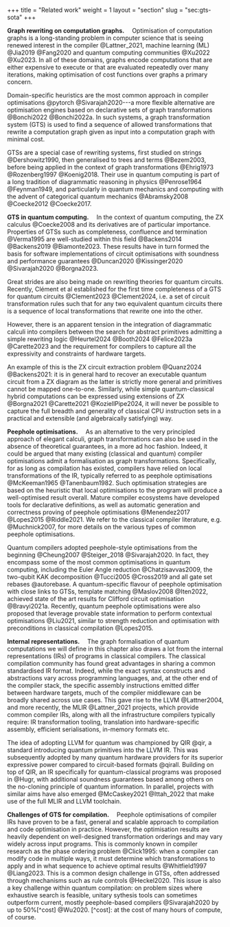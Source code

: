 +++ title = "Related work" weight = 1 layout = "section" slug = "sec:gts-sota" +++

**Graph rewriting on computation graphs.**&emsp; Optimisation of computation graphs is a long-standing problem in computer science that is seeing renewed interest in the compiler @Lattner_2021, machine learning (ML) @Jia2019 @Fang2020 and quantum computing communities @Xu2022 @Xu2023. In all of these domains, graphs encode computations that are either expensive to execute or that are evaluated repeatedly over many iterations, making optimisation of cost functions over graphs a primary concern.

Domain-specific heuristics are the most common approach in compiler optimisations @pytorch @Sivarajah2020&#x200B;---a more flexible alternative are optimisation engines based on declarative sets of graph transformations @Bonchi2022 @Bonchi2022a. In such systems, a graph transformation system (GTS) is used to find a sequence of allowed transformations that rewrite a computation graph given as input into a computation graph with minimal cost.

GTSs are a special case of rewriting systems, first studied on strings @Dershowitz1990, then generalised to trees and terms @Bezem2003, before being applied in the context of graph transformations @Ehrig1973 @Rozenberg1997 @Koenig2018. Their use in quantum computing is part of a long tradition of diagrammatic reasoning in physics @Penrose1964 @Feynman1949, and particularly in quantum mechanics and computing with the advent of categorical quantum mechanics @Abramsky2008 @Coecke2012 @Coecke2017.

**GTS in quantum computing.**&emsp; In the context of quantum computing, the ZX calculus @Coecke2008 and its derivatives are of particular importance. Properties of GTSs such as completeness, confluence and termination @Verma1995 are well-studied within this field @Backens2014 @Backens2019 @Biamonte2023. These results have in turn formed the basis for software implementations of circuit optimisations with soundness and performance guarantees @Duncan2020 @Kissinger2020 @Sivarajah2020 @Borgna2023.

Great strides are also being made on rewriting theories for quantum circuits. Recently, Clément et al established for the first time completeness of a GTS for quantum circuits @Clement2023 @Clement2024, i.e. a set of circuit transformation rules such that for any two equivalent quantum circuits there is a sequence of local transformations that rewrite one into the other.

However, there is an apparent tension in the integration of diagrammatic calculi into compilers between the search for abstract primitives admitting a simple rewriting logic @Heurtel2024 @Booth2024 @Felice2023a @Carette2023 and the requirement for compilers to capture all the expressivity and constraints of hardware targets.

An example of this is the ZX circuit extraction problem @Quanz2024 @Backens2021&#x200B;: it is in general hard to recover an executable quantum circuit from a ZX diagram as the latter is strictly more general and primitives cannot be mapped one-to-one. Similarly, while simple quantum-classical hybrid computations can be expressed using extensions of ZX @Borgna2021 @Carette2021 @KoziellPipe2024, it will never be possible to capture the full breadth and generality of classical CPU instruction sets in a practical and extensible (and algebraically satisfying) way.

**Peephole optimisations.**&emsp; As an alternative to the very principled approach of elegant calculi, graph transformations can also be used in the absence of theoretical guarantees, in a more ad hoc fashion. Indeed, it could be argued that many existing (classical and quantum) compiler optimisations admit a formalisation as graph transformations. Specifically, for as long as compilation has existed, compilers have relied on local transformations of the IR, typically referred to as peephole optimisations @McKeeman1965 @Tanenbaum1982. Such optimisation strategies are based on the heuristic that local optimisations to the program will produce a well-optimised result overall. Mature compiler ecosystems have developed tools for declarative definitions, as well as automatic generation and correctness proving of peephole optimisations @Menendez2017 @Lopes2015 @Riddle2021. We refer to the classical compiler literature, e.g. @Muchnick2007, for more details on the various types of common peephole optimisations.

Quantum compilers adopted peephole-style optimisations from the beginning @Cheung2007 @Steiger_2018 @Sivarajah2020. In fact, they encompass some of the most common optimisations in quantum computing, including the Euler Angle reduction @Chatzisavvas2009, the two-qubit KAK decomposition @Tucci2005 @Cross2019 and all gate set rebases @autorebase. A quantum-specific flavour of peephole optimisation with close links to GTSs, template matching @Maslov2008 @Iten2022, achieved state of the art results for Clifford circuit optimisation @Bravyi2021a. Recently, quantum peephole optimisations were also proposed that leverage provable state information to perform contextual optimisations @Liu2021, similar to strength reduction and optimisation with preconditions in classical compilation @Lopes2015.


**Internal representations.**&emsp; The graph formalisation of quantum computations we will define in this chapter also draws a lot from the internal representations (IRs) of programs in classical compilers. The classical compilation community has found great advantages in sharing a common standardised IR format. Indeed, while the exact syntax constructs and abstractions vary across programming languages, and, at the other end of the compiler stack, the specific assembly instructions emitted differ between hardware targets, much of the compiler middleware can be broadly shared across use cases. This gave rise to the LLVM @Lattner2004, and more recently, the MLIR @Lattner_2021 projects, which provide common compiler IRs, along with all the infrastructure compilers typically require: IR transformation tooling, translation into hardware-specific assembly, efficient serialisations, in-memory formats etc.

The idea of adopting LLVM for quantum was championed by QIR @qir, a standard introducing quantum primitives into the LLVM IR. This was subsequently adopted by many quantum hardware providers for its superior expressive power compared to circuit-based formats @qirall. Building on top of QIR, an IR specifically for quantum-classical programs was proposed in @Hugr, with additional soundness guarantees based among others on the no-cloning principle of quantum information. In parallel, projects with similar aims have also emerged @McCaskey2021 @Ittah_2022 that make use of the full MLIR and LLVM toolchain.

**Challenges of GTS for compilation.**&emsp; Peephole optimisations of compiler IRs have proven to be a fast, general and scalable approach to compilation and code optimisation in practice. However, the optimisation results are heavily dependent on well-designed transformation orderings and may vary widely across input programs. This is commonly known in compiler research as the phase ordering problem @Click1995&#x200B;: when a compiler can modify code in multiple ways, it must determine which transformations to apply and in what sequence to achieve optimal results @Whitfield1997 @Liang2023. This is a common design challenge in GTSs, often addressed through mechanisms such as rule controls @Heckel2020. This issue is also a key challenge within quantum compilation: on problem sizes where exhaustive search is feasible, unitary sythesis tools can sometimes outperform current, mostly peephole-based compilers @Sivarajah2020 by up to 50%[^cost] @Wu2020. [^cost]: at the cost of many hours of compute, of course. 